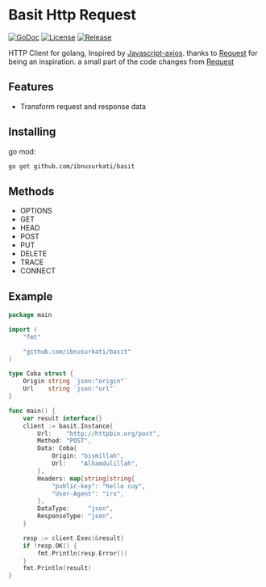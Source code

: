 # Basit Http Request

[![GoDoc](https://godoc.org/github.com/ibnusurkati/timeformat?status.svg)](https://pkg.go.dev/github.com/ibnusurkati/timeformat?tab=doc)
[![License](https://img.shields.io/github/license/ibnusurkati/timeformat?style=plastic)](https://github.com/ibnusurkati/timeformat/blob/master/LICENSE)
[![Release](https://img.shields.io/github/release/ibnusurkati/timeformat.svg?style=flat-square)](https://github.com/ibnusurkati/timeformat/releases)


HTTP Client for golang, Inspired by [Javascript-axios](https://github.com/axios/axios). thanks to [Request](https://github.com/monaco-io/request) for being an inspiration. a small part of the code changes from [Request](https://github.com/monaco-io/request)

## Features
- Transform request and response data

## Installing

go mod:

```bash
go get github.com/ibnusurkati/basit
```

## Methods

- OPTIONS
- GET
- HEAD
- POST
- PUT
- DELETE
- TRACE
- CONNECT

## Example

```go
package main

import (
	"fmt"

	"github.com/ibnusurkati/basit"
)

type Coba struct {
	Origin string `json:"origin"`
	Url    string `json:"url"`
}

func main() {
	var result interface{}
	client := basit.Instance{
		Url:    "http://httpbin.org/post",
		Method: "POST",
		Data: Coba{
			Origin: "bismillah",
			Url:    "Alhamdulillah",
		},
		Headers: map[string]string{
			"public-key": "hello cuy",
			"User-Agent": "irx",
		},
		DataType:     "json",
		ResponseType: "json",
	}

	resp := client.Exec(&result)
	if !resp.OK() {
		fmt.Println(resp.Error())
	}
	fmt.Println(result)
}
```